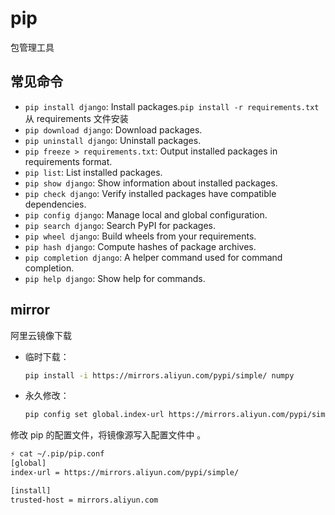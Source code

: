 # pip

包管理工具

## 常见命令

- `pip install django`: Install packages.`pip install -r requirements.txt`从 requirements 文件安装
- `pip download django`: Download packages.
- `pip uninstall django`: Uninstall packages.
- `pip freeze > requirements.txt`: Output installed packages in requirements format.
- `pip list`: List installed packages.
- `pip show django`: Show information about installed packages.
- `pip check django`: Verify installed packages have compatible dependencies.
- `pip config django`: Manage local and global configuration.
- `pip search django`: Search PyPI for packages.
- `pip wheel django`: Build wheels from your requirements.
- `pip hash django`: Compute hashes of package archives.
- `pip completion django`: A helper command used for command completion.
- `pip help django`: Show help for commands.

## mirror

阿里云镜像下载

- 临时下载：

    ```bash
    pip install -i https://mirrors.aliyun.com/pypi/simple/ numpy
    ```

- 永久修改：

    ```bash
    pip config set global.index-url https://mirrors.aliyun.com/pypi/simple/
    ```

修改 pip 的配置文件，将镜像源写入配置文件中 。

```bash
⚡ cat ~/.pip/pip.conf
[global]
index-url = https://mirrors.aliyun.com/pypi/simple/

[install]
trusted-host = mirrors.aliyun.com
```
